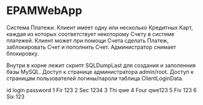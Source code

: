 # EPAMWebApp
Система Платежи. Клиент имеет одну или несколько Кредитных Карт,
каждая из которых соответствует некоторому Счету в системе платежей.
Клиент может при помощи Счета сделать Платеж, заблокировать Счет и
пополнить Счет. Администратор снимает блокировку.

Внутри в корне лежит скрипт SQLDumpLast для создания и заполенния базы MySQL.
Доступ к странице администратора admin/root.
Доступ к страницам пользователей логины/пароли таблица ClientLoginData.

id	login	password
1	Fir	123
2	Sec	1234
3	Thi	qwe
4	Four	qwe123
5	Fiv	123
6	Six	123
